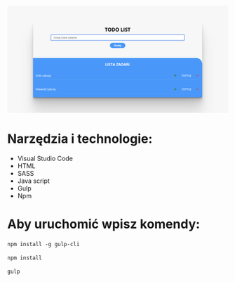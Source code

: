 ![cover](src/assets/img/cover.png)

# Narzędzia i technologie:

- Visual Studio Code
- HTML
- SASS
- Java script
- Gulp
- Npm

# Aby uruchomić wpisz komendy:

`npm install -g gulp-cli`

`npm install`

`gulp`

